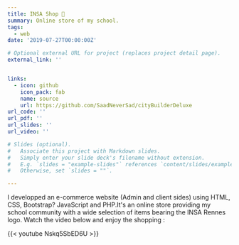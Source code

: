 ```yaml
---
title: INSA Shop 🛒
summary: Online store of my school.
tags:
  - web
date: '2019-07-27T00:00:00Z'

# Optional external URL for project (replaces project detail page).
external_link: ''


links:
  - icon: github
    icon_pack: fab
    name: source
    url: https://github.com/SaadNeverSad/cityBuilderDeluxe
url_code: ''
url_pdf: ''
url_slides: ''
url_video: ''

# Slides (optional).
#   Associate this project with Markdown slides.
#   Simply enter your slide deck's filename without extension.
#   E.g. `slides = "example-slides"` references `content/slides/example-slides.md`.
#   Otherwise, set `slides = ""`.

---
```

I developped an e-commerce website (Admin and client sides) using HTML, CSS, Bootstrap? JavaScript and PHP.It's an online store providing my school community with a wide selection of items bearing the INSA Rennes logo. Watch the video below and enjoy the shopping :

{{< youtube Nskq5SbED6U >}}

